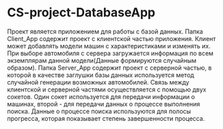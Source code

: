 # CS-project-DatabaseApp
Проект является приложением для работы с базой данных.
Папка Client_App содержит проект с клиентской частью приложения. Клиент может добавлять модели машин с характеристиками и изменять их.
  При выборе автомобиля с сервера загружается информация по всем экземплярам данной модели(Данные формируются случайным образом).
Папка Server_App содержит проект с серверной частью, в которой в качестве заглушки базы данных используется метод случайной генерации возможных автомобилей.
Связь между клиентской и серверной частями осуществляется с помощью двух сокетов. Один сокет используется для передачи информации о машинах, второй - для передачи данных о процессе выполнения поиска. 
  Данные о процессе поиска используются для полосы прогресса, которая показывает степень завершенности процесса.
